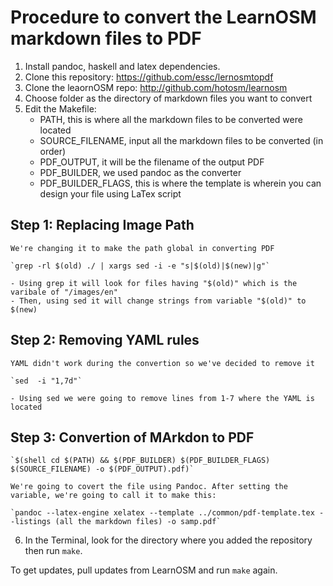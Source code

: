 Procedure to convert the LearnOSM markdown files to PDF
=================

1. Install pandoc, haskell and latex dependencies.
2. Clone this repository: https://github.com/essc/lernosmtopdf 
3. Clone the leaornOSM repo: http://github.com/hotosm/learnosm
4. Choose folder as the directory of markdown files you want to convert
5. Edit the Makefile:
	- PATH, this is where all the markdown files to be converted were located
	- SOURCE_FILENAME, input all the markdown files to be converted (in order)
	- PDF_OUTPUT, it will be the filename of the output PDF
	- PDF_BUILDER, we used pandoc as the converter
	- PDF_BUILDER_FLAGS, this is where the template is wherein you can design your file using LaTex script

Step 1: Replacing Image Path
---------------------
	We're changing it to make the path global in converting PDF
	
	`grep -rl $(old) ./ | xargs sed -i -e "s|$(old)|$(new)|g"` 

	- Using grep it will look for files having "$(old)" which is the varibale of "/images/en"
	- Then, using sed it will change strings from variable "$(old)" to $(new)

Step 2: Removing YAML rules
---------------------
	YAML didn't work during the convertion so we've decided to remove it

	`sed  -i "1,7d"`

	- Using sed we were going to remove lines from 1-7 where the YAML is located

Step 3: Convertion of MArkdon to PDF
----------------------

	`$(shell cd $(PATH) && $(PDF_BUILDER) $(PDF_BUILDER_FLAGS) $(SOURCE_FILENAME) -o $(PDF_OUTPUT).pdf)`

	We're going to covert the file using Pandoc. After setting the variable, we're going to call it to make this:

	`pandoc --latex-engine xelatex --template ../common/pdf-template.tex --listings (all the markdown files) -o samp.pdf`

6. In the Terminal, look for the directory where you added the repository then run `make`. 

To get updates, pull updates from LearnOSM and run `make` again. 
